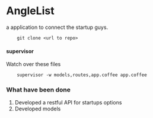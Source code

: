 # AngleList
a application to connect the startup guys. 

        git clone <url to repo>

#### supervisor
Watch over these files
        
        supervisor -w models,routes,app.coffee app.coffee


### What have been done
1. Developed a restful API for startups options
2. Developed models
